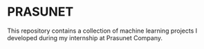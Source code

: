 # PRASUNET
This repository contains a collection of machine learning projects I developed during my internship at Prasunet Company.
